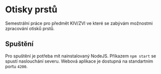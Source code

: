 # Otisky prstů
Semestrální práce pro předmět KIV/ZVI ve které se zabývám možnostmi zpracování otisků prstů.

## Spuštění
Pro spuštění je potřeba mít nainstalovaný NodeJS. Příkazem `npm start` se spustí naslouchání severu.
Webová aplikace je dostupná na standartním portu `4200`.
